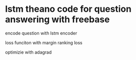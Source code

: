 # lstm theano code for question answering with freebase
encode question with lstm encoder

loss funciton with margin ranking loss

optimizie with adagrad
